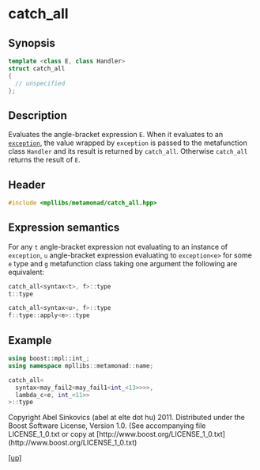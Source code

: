 # catch_all

## Synopsis

```cpp
template <class E, class Handler>
struct catch_all
{
  // unspecified
};
```

## Description

Evaluates the angle-bracket expression `E`. When it evaluates to an
[`exception`](exception.html), the value wrapped by `exception` is passed to
the metafunction class `Handler` and its result is returned by `catch_all`.
Otherwise `catch_all` returns the result of `E`.

## Header

```cpp
#include <mpllibs/metamonad/catch_all.hpp>
```

## Expression semantics

For any `t` angle-bracket expression not evaluating to an instance of
`exception`, `u` angle-bracket expression evaluating to `exception<e>` for some
`e` type and `g` metafunction class taking one argument the following are
equivalent:

```cpp
catch_all<syntax<t>, f>::type
t::type
```

```cpp
catch_all<syntax<u>, f>::type
f::type::apply<e>::type
```

## Example

```cpp
using boost::mpl::int_;
using namespace mpllibs::metamonad::name;

catch_all<
  syntax<may_fail2<may_fail1<int_<13>>>>,
  lambda_c<e, int_<11>>
>::type
```

<p class="copyright">
Copyright Abel Sinkovics (abel at elte dot hu) 2011.
Distributed under the Boost Software License, Version 1.0.
(See accompanying file LICENSE_1_0.txt or copy at
[http://www.boost.org/LICENSE_1_0.txt](http://www.boost.org/LICENSE_1_0.txt)
</p>

[[up]](reference.html)



